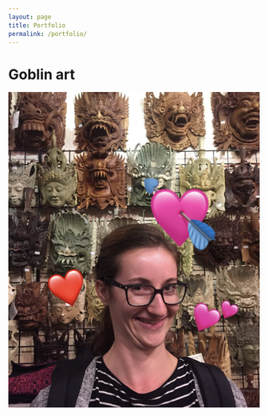 ```yaml
---
layout: page
title: Portfolio
permalink: /portfolio/
---
```


# Goblin art

![Goblin Franny](/images/goblin.jpeg)
